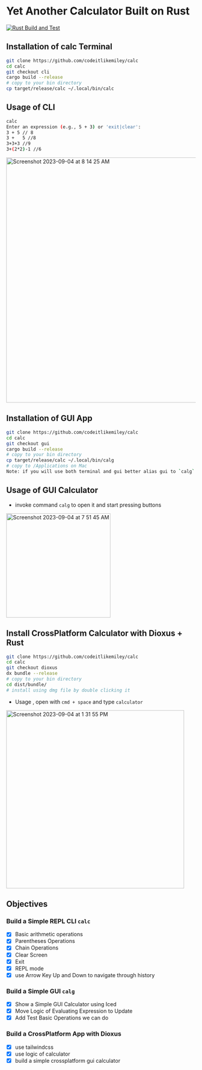 # Yet Another Calculator Built on Rust

[![Rust Build and Test](https://github.com/codeitlikemiley/calc/actions/workflows/rust.yml/badge.svg)](https://github.com/codeitlikemiley/calc/actions/workflows/rust.yml)



## Installation of calc Terminal

```sh
git clone https://github.com/codeitlikemiley/calc
cd calc
git checkout cli
cargo build --release
# copy to your bin directory
cp target/release/calc ~/.local/bin/calc
```

## Usage of CLI

```bash
calc
Enter an expression (e.g., 5 + 3) or 'exit|clear':
3 + 5 // 8
3 +   5 //8
3+3+3 //9
3+(2*2)-1 //6
```

<img width="651" alt="Screenshot 2023-09-04 at 8 14 25 AM" src="https://github.com/codeitlikemiley/calc/assets/28816690/43304b02-2990-4658-a91f-eaa393e6c900">


## Installation of GUI App


```sh
git clone https://github.com/codeitlikemiley/calc
cd calc
git checkout gui
cargo build --release
# copy to your bin directory
cp target/release/calc ~/.local/bin/calg
# copy to /Applications on Mac
Note: if you will use both terminal and gui better alias gui to `calg`
```

## Usage of GUI Calculator

- invoke command `calg` to open it and start pressing buttons

<img width="277" alt="Screenshot 2023-09-04 at 7 51 45 AM" src="https://github.com/codeitlikemiley/calc/assets/28816690/3148628d-3e50-48d8-8ea7-576ebaf850d7">


## Install CrossPlatform Calculator with Dioxus + Rust

```sh
git clone https://github.com/codeitlikemiley/calc
cd calc
git checkout dioxus
dx bundle --release
# copy to your bin directory
cd dist/bundle/
# install using dmg file by double clicking it
```
- Usage , open with `cmd + space` and type `calculator`

<img width="473" alt="Screenshot 2023-09-04 at 1 31 55 PM" src="https://github.com/codeitlikemiley/calc/assets/28816690/12e2bde4-d3a0-4390-a71a-7ca76a118421">

## Objectives

### Build a Simple REPL CLI `calc`

- [x] Basic arithmetic operations
- [x] Parentheses Operations
- [x] Chain Operations
- [x] Clear Screen
- [x] Exit
- [x] REPL mode
- [x] use Arrow Key Up and Down to navigate through history

### Build a Simple GUI `calg`

- [x] Show a Simple GUI Calculator using Iced
- [x] Move Logic of Evaluating Expression to Update
- [x] Add Test Basic Operations we can do

### Build a CrossPlatform App with Dioxus
- [x] use tailwindcss
- [x] use logic of calculator
- [x] build a simple crossplatform gui calculator
